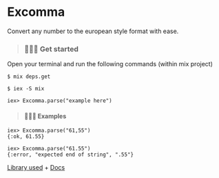 # Excomma
Convert any number to the european style format with ease. 

> ### 🦹🏾‍♀️ Get started

Open your terminal and run the following commands (within mix project)
```
$ mix deps.get

$ iex -S mix 

iex> Excomma.parse("example here")
```


> #### 🙆🏾‍♂️ Examples
```
iex> Excomma.parse("61,55")
{:ok, 61.55}

iex> Excomma.parse("61.55")
{:error, "expected end of string", ".55"}
```
 [Library used](https://github.com/dashbitco/nimble_parsec) + [Docs](https://hexdocs.pm/nimble_parsec/NimbleParsec.html)